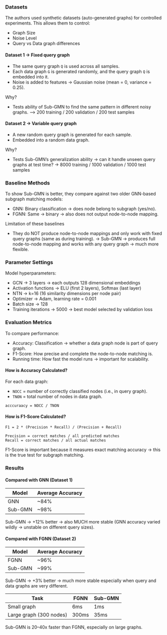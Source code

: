### Datasets
The authors used synthetic datasets (auto-generated graphs) for controlled experiments.
This allows them to control:
- Graph Size
- Noise Level
- Query vs Data graph differences

#### Dataset 1 -> Fixed query graph
- The same query graph `Q` is used across all samples.
- Each data graph `G` is generated randomly, and the query graph `Q` is embedded into it.
- Noise is added to features → Gaussian noise (mean = 0, variance = 0.25).

Why?
- Tests ability of Sub-GMN to find the same pattern in different noisy graphs.
--> 200 training / 200 validation / 200 test samples

#### Dataset 2 -> Variable query graph
- A new random query graph is generated for each sample.
- Embedded into a random data graph.

Why?
- Tests Sub-GMN’s generalization ability → can it handle unseen query graphs at test time?
-> 8000 training / 1000 validation / 1000 test samples

### Baseline Methods
To show Sub-GMN is better, they compare against two older GNN-based subgraph matching models:
- GNN: Binary classification → does node belong to subgraph (yes/no).
- FGNN: Same → binary → also does not output node-to-node mapping.

Limitation of these baselines
- They do NOT produce node-to-node mappings and only work with fixed query graphs (same as during training).
-> Sub-GMN → produces full node-to-node mapping and works with any query graph → much more flexible.

### Parameter Settings
Model hyperparameters:
- GCN → 3 layers → each outputs 128 dimensional embeddings
- Activation functions → ELU (first 2 layers), Softmax (last layer)
- NTN → k=16 (16 similarity dimensions per node pair)
- Optimizer → Adam, learning rate = 0.001
- Batch size → 128
- Training iterations → 5000 → best model selected by validation loss

### Evaluation Metrics
To compare performance:
- Accuracy: Classification → whether a data graph node is part of query graph.
- F1-Score: How precise and complete the node-to-node matching is.
- Running time: How fast the model runs → important for scalability.

#### How is Accuracy Calculated?
For each data graph:
- `NOCC` = number of correctly classified nodes (i.e., in query graph).
- `TNON` = total number of nodes in data graph.
```
acccuraacy = NOCC / TNON
```

#### How is F1-Score Calculated?
```
F1 = 2 * (Precision * Recall) / (Precision + Recall)

Precision = correct matches / all predicted matches
Recall = correct matches / all actual matches
```

F1-Score is important because it measures exact matching accuracy → this is the true test for subgraph matching.

### Results
#### Compared with GNN (Dataset 1)
|Model|Average Accuracy|
|---|---|
|GNN|~84%|
|Sub-GMN|~98%|
Sub-GMN → +12% better → also MUCH more stable (GNN accuracy varied wildly → unstable on different query sizes).

#### Compared with FGNN (Dataset 2)
|Model|Average Accuracy|
|---|---|
|FGNN|~96%|
|Sub-GMN|~99%|
Sub-GMN → +3% better → much more stable especially when query and data graphs are very different.

|Task|FGNN|Sub-GMN|
|---|---|---|
|Small graph|6ms|1ms|
|Large graph (300 nodes)|300ms|35ms|
Sub-GMN is 20–40x faster than FGNN, especially on large graphs.

